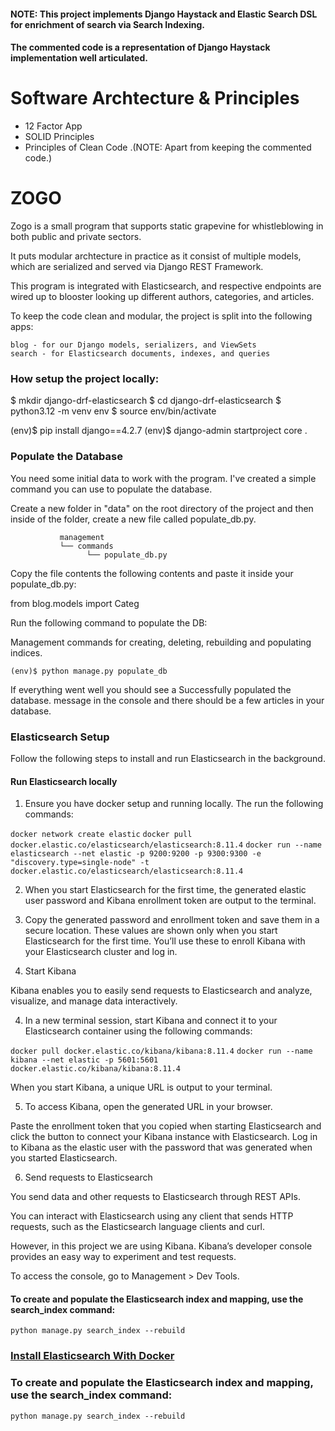 #### NOTE: This project implements Django Haystack and Elastic Search DSL for enrichment of search via Search Indexing.
####       The commented code is a representation of Django Haystack implementation well articulated.

# Software Archtecture & Principles

   - 12 Factor App
   - SOLID Principles
   - Principles of Clean Code .(NOTE: Apart from keeping the commented code.)

# ZOGO

Zogo is a small program that supports static grapevine for whistleblowing in both
public and private sectors. 

It puts modular archtecture in practice as it consist of multiple models, which are 
serialized and served via Django REST Framework. 

This program is integrated with Elasticsearch, and respective endpoints are wired up 
to blooster looking up different authors, categories, and articles.

To keep the  code clean and modular, the project is split into the following apps:

    blog - for our Django models, serializers, and ViewSets
    search - for Elasticsearch documents, indexes, and queries

### How setup the project locally:

$ mkdir django-drf-elasticsearch 
$ cd django-drf-elasticsearch
$ python3.12 -m venv env
$ source env/bin/activate

(env)$ pip install django==4.2.7
(env)$ django-admin startproject core .

### Populate the Database

You need some initial data to work with the program. I've created a simple command you can use to populate the database.

Create a new folder in "data" on the root directory of the project and then inside 
of the folder, create a new file called populate_db.py.

               management
               └── commands
                     └── populate_db.py

Copy the file contents the following contents and paste it inside your populate_db.py:

from blog.models import Categ

Run the following command to populate the DB:

Management commands for creating, deleting, rebuilding and populating indices.

```(env)$ python manage.py populate_db```

If everything went well you should see a Successfully populated the database. message in the console and there should be a few articles in your database.

### Elasticsearch Setup

Follow the following steps to install and run Elasticsearch in the background.

#### Run Elasticsearch locally

1. Ensure you have docker setup and running locally. The run the following commands:

```docker network create elastic```
```docker pull docker.elastic.co/elasticsearch/elasticsearch:8.11.4```
```docker run --name elasticsearch --net elastic -p 9200:9200 -p 9300:9300 -e "discovery.type=single-node" -t docker.elastic.co/elasticsearch/elasticsearch:8.11.4```

2. When you start Elasticsearch for the first time, the generated elastic user password and Kibana enrollment token are output to the terminal.

3. Copy the generated password and enrollment token and save them in a secure location. These values are shown only when you start Elasticsearch for the first time. You’ll use these to enroll Kibana with your Elasticsearch cluster and log in.

3. Start Kibana

Kibana enables you to easily send requests to Elasticsearch and analyze, visualize, and manage data interactively.

4. In a new terminal session, start Kibana and connect it to your Elasticsearch container using the following commands:

```docker pull docker.elastic.co/kibana/kibana:8.11.4```
```docker run --name kibana --net elastic -p 5601:5601 docker.elastic.co/kibana/kibana:8.11.4```

When you start Kibana, a unique URL is output to your terminal.

5. To access Kibana, open the generated URL in your browser.

Paste the enrollment token that you copied when starting Elasticsearch and click the button to connect your Kibana instance with Elasticsearch.
Log in to Kibana as the elastic user with the password that was generated when you started Elasticsearch.

6. Send requests to Elasticsearch

You send data and other requests to Elasticsearch through REST APIs. 

You can interact with Elasticsearch using any client that sends HTTP requests, such as the Elasticsearch language clients and curl.

However, in this project we are using Kibana. Kibana’s developer console provides an easy way to experiment and test requests. 

To access the console, go to Management > Dev Tools.

#### To create and populate the Elasticsearch index and mapping, use the search_index command:

```python manage.py search_index --rebuild```

### [Install Elasticsearch With Docker](https://www.elastic.co/guide/en/elasticsearch/reference/8.11/docker.html)


### To create and populate the Elasticsearch index and mapping, use the search_index command:

```python manage.py search_index --rebuild```